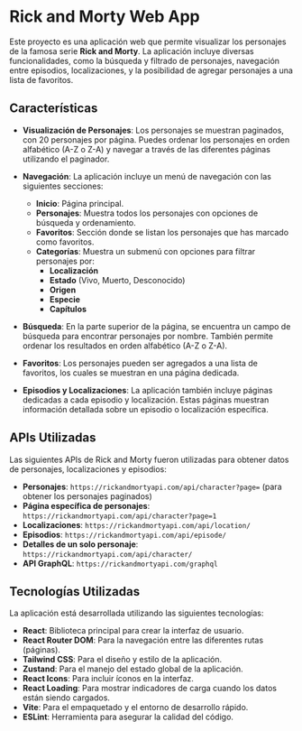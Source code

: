 # Rick and Morty Web App

Este proyecto es una aplicación web que permite visualizar los personajes de la famosa serie **Rick and Morty**. La aplicación incluye diversas funcionalidades, como la búsqueda y filtrado de personajes, navegación entre episodios, localizaciones, y la posibilidad de agregar personajes a una lista de favoritos.

## Características

- **Visualización de Personajes**: Los personajes se muestran paginados, con 20 personajes por página. Puedes ordenar los personajes en orden alfabético (A-Z o Z-A) y navegar a través de las diferentes páginas utilizando el paginador.

- **Navegación**: La aplicación incluye un menú de navegación con las siguientes secciones:
  - **Inicio**: Página principal.
  - **Personajes**: Muestra todos los personajes con opciones de búsqueda y ordenamiento.
  - **Favoritos**: Sección donde se listan los personajes que has marcado como favoritos.
  - **Categorías**: Muestra un submenú con opciones para filtrar personajes por:
    - **Localización**
    - **Estado** (Vivo, Muerto, Desconocido)
    - **Origen**
    - **Especie**
    - **Capítulos**

- **Búsqueda**: En la parte superior de la página, se encuentra un campo de búsqueda para encontrar personajes por nombre. También permite ordenar los resultados en orden alfabético (A-Z o Z-A).

- **Favoritos**: Los personajes pueden ser agregados a una lista de favoritos, los cuales se muestran en una página dedicada.

- **Episodios y Localizaciones**: La aplicación también incluye páginas dedicadas a cada episodio y localización. Estas páginas muestran información detallada sobre un episodio o localización específica.

## APIs Utilizadas

Las siguientes APIs de Rick and Morty fueron utilizadas para obtener datos de personajes, localizaciones y episodios:

- **Personajes**: `https://rickandmortyapi.com/api/character?page=` (para obtener los personajes paginados)
- **Página específica de personajes**: `https://rickandmortyapi.com/api/character?page=1`
- **Localizaciones**: `https://rickandmortyapi.com/api/location/`
- **Episodios**: `https://rickandmortyapi.com/api/episode/`
- **Detalles de un solo personaje**: `https://rickandmortyapi.com/api/character/`
- **API GraphQL**: `https://rickandmortyapi.com/graphql`

## Tecnologías Utilizadas

La aplicación está desarrollada utilizando las siguientes tecnologías:

- **React**: Biblioteca principal para crear la interfaz de usuario.
- **React Router DOM**: Para la navegación entre las diferentes rutas (páginas).
- **Tailwind CSS**: Para el diseño y estilo de la aplicación.
- **Zustand**: Para el manejo del estado global de la aplicación.
- **React Icons**: Para incluir íconos en la interfaz.
- **React Loading**: Para mostrar indicadores de carga cuando los datos están siendo cargados.
- **Vite**: Para el empaquetado y el entorno de desarrollo rápido.
- **ESLint**: Herramienta para asegurar la calidad del código.
